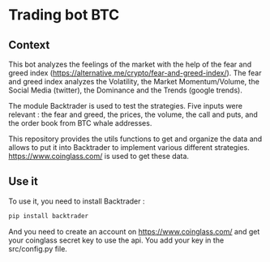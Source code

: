 # Trading bot BTC
## Context
This bot analyzes the feelings of the market with the help of the fear and greed index (https://alternative.me/crypto/fear-and-greed-index/). The fear and greed index analyzes the Volatility, the Market Momentum/Volume, the Social Media (twitter), the Dominance and the Trends (google trends). 

The module Backtrader is used to test the strategies. Five inputs were relevant : the fear and greed, the prices, the volume, the call and puts, and the order book from BTC whale addresses. 

This repository provides the utils functions to get and organize the data and allows to put it into Backtrader to implement various different strategies.
https://www.coinglass.com/ is used to get these data.

## Use it
To use it, you need to install Backtrader :
```bash
pip install backtrader
```
And you need to create an account on https://www.coinglass.com/ and get your coinglass secret key to use the api. You add your key in the src/config.py file.
